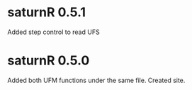 # saturnR 0.5.1
Added step control to read UFS

# saturnR 0.5.0
Added both UFM functions under the same file. Created site.
